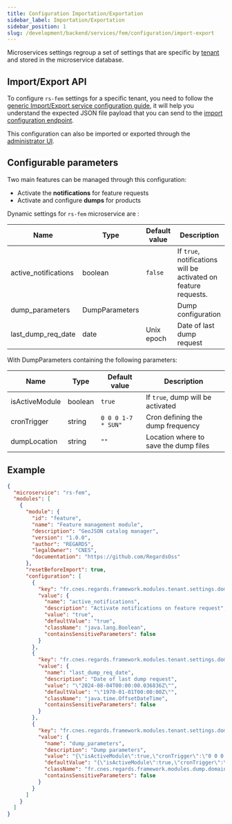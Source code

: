 ```yaml
---
title: Configuration Importation/Exportation
sidebar_label: Importation/Exportation
sidebar_position: 1
slug: /development/backend/services/fem/configuration/import-export
---
```


Microservices settings regroup a set of settings that are specific by [tenant](../../../concepts/03-multitenant.md)
and stored in the microservice database.

## Import/Export API

To configure `rs-fem` settings for a specific tenant, you need to follow the [generic Import/Export service
configuration guide](../../common/import-export-configuration.md), it will help you understand the expected JSON
file payload that you can send to the
[import configuration endpoint](../api-guides/rest/rs-fem-api-swagger.mdx#tag/module-manager-controller/operation/importConfiguration).

This configuration can also be imported or exported
through the [administrator UI](../../../../user-documentation/2-project-configuration/microservices.md).

## Configurable parameters

Two main features can be managed through this configuration:

* Activate the **notifications** for feature requests
* Activate and configure **dumps** for products

Dynamic settings for `rs-fem` microservice are :

| Name                 | Type           | Default value | Description                                                     |
|----------------------|----------------|---------------|-----------------------------------------------------------------|
| active_notifications | boolean        | `false`       | If `true`, notifications will be activated on feature requests. |
| dump_parameters      | DumpParameters |               | Dump configuration                                              |
| last_dump_req_date   | date           | Unix epoch    | Date of last dump request                                       |

With DumpParameters containing the following parameters:

| Name           | Type    | Default value      | Description                           |
|----------------|---------|--------------------|---------------------------------------|
| isActiveModule | boolean | `true`             | If `true`, dump will be activated     |
| cronTrigger    | string  | `0 0 0 1-7 * SUN"` | Cron defining the dump frequency      |
| dumpLocation   | string  | `""`               | Location where to save the dump files |

## Example

```json title='Content of file rs-fem-config.json'
{
  "microservice": "rs-fem",
  "modules": [
    {
      "module": {
        "id": "feature",
        "name": "Feature management module",
        "description": "GeoJSON catalog manager",
        "version": "1.0.0",
        "author": "REGARDS",
        "legalOwner": "CNES",
        "documentation": "https://github.com/RegardsOss"
      },
      "resetBeforeImport": true,
      "configuration": [
        {
          "key": "fr.cnes.regards.framework.modules.tenant.settings.domain.DynamicTenantSetting",
          "value": {
            "name": "active_notifications",
            "description": "Activate notifications on feature request",
            "value": "true",
            "defaultValue": "true",
            "className": "java.lang.Boolean",
            "containsSensitiveParameters": false
          }
        },
        {
          "key": "fr.cnes.regards.framework.modules.tenant.settings.domain.DynamicTenantSetting",
          "value": {
            "name": "last_dump_req_date",
            "description": "Date of last dump request",
            "value": "\"2024-08-04T00:00:00.036836Z\"",
            "defaultValue": "\"1970-01-01T00:00:00Z\"",
            "className": "java.time.OffsetDateTime",
            "containsSensitiveParameters": false
          }
        },
        {
          "key": "fr.cnes.regards.framework.modules.tenant.settings.domain.DynamicTenantSetting",
          "value": {
            "name": "dump_parameters",
            "description": "Dump parameters",
            "value": "{\"isActiveModule\":true,\"cronTrigger\":\"0 0 0 1-7 * SUN\",\"dumpLocation\":\"\"}",
            "defaultValue": "{\"isActiveModule\":true,\"cronTrigger\":\"0 0 0 1-7 * SUN\",\"dumpLocation\":\"\"}",
            "className": "fr.cnes.regards.framework.modules.dump.domain.DumpParameters",
            "containsSensitiveParameters": false
          }
        }
      ]
    }
  ]
}

```
